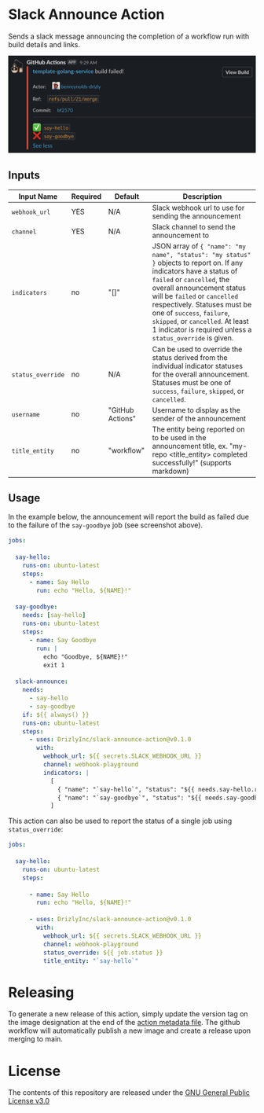 # Slack Announce Action

Sends a slack message announcing the completion of a workflow run with build details and links.

![Screenshot](/msg-screenshot.png)

## Inputs

| Input Name  | Required | Default | Description |
| ----------- | ----------- | ---------- | ---------- |
| `webhook_url` | YES       | N/A | Slack webhook url to use for sending the announcement |
| `channel` | YES | N/A | Slack channel to send the announcement to |
| `indicators` | no | "[]" | JSON array of `{ "name": "my name", "status": "my status" }` objects to report on. If any indicators have a status of `failed` or `cancelled`, the overall announcement status will be `failed` or `cancelled` respectively. Statuses must be one of `success`, `failure`, `skipped`, or `cancelled`. At least 1 indicator is required unless a `status_override` is given. |
| `status_override` | no | N/A | Can be used to override the status derived from the individual indicator statuses for the overall announcement. Statuses must be one of `success`, `failure`, `skipped`, or `cancelled`. |
| `username` | no | "GitHub Actions" | Username to display as the sender of the announcement |
| `title_entity` | no | "workflow" | The entity being reported on to be used in the announcement title, ex. "my-repo <title_entity> completed successfully!" (supports markdown) |

## Usage

In the example below, the announcement will report the build as failed due to the failure of the `say-goodbye` job (see screenshot above).

```yaml
jobs:

  say-hello:
    runs-on: ubuntu-latest
    steps:
      - name: Say Hello
        run: echo "Hello, ${NAME}!"

  say-goodbye:
    needs: [say-hello]
    runs-on: ubuntu-latest
    steps:
      - name: Say Goodbye
        run: |
          echo "Goodbye, ${NAME}!"
          exit 1

  slack-announce:
    needs:
      - say-hello
      - say-goodbye
    if: ${{ always() }}
    runs-on: ubuntu-latest
    steps:
      - uses: DrizlyInc/slack-announce-action@v0.1.0
        with:
          webhook_url: ${{ secrets.SLACK_WEBHOOK_URL }}
          channel: webhook-playground
          indicators: |
            [
              { "name": "`say-hello`", "status": "${{ needs.say-hello.result }}" },
              { "name": "`say-goodbye`", "status": "${{ needs.say-goodbye.result }}" }
            ]
```

This action can also be used to report the status of a single job using `status_override`:
```yaml
jobs:

  say-hello:
    runs-on: ubuntu-latest
    steps:

      - name: Say Hello
        run: echo "Hello, ${NAME}!"

      - uses: DrizlyInc/slack-announce-action@v0.1.0
        with:
          webhook_url: ${{ secrets.SLACK_WEBHOOK_URL }}
          channel: webhook-playground
          status_override: ${{ job.status }}
          title_entity: "`say-hello`"
```

# Releasing

To generate a new release of this action, simply update the version tag on the image designation at the end of the [action metadata file](./action.yml). The github workflow will automatically publish a new image and create a release upon merging to main.

# License

The contents of this repository are released under the [GNU General Public License v3.0](LICENSE)
